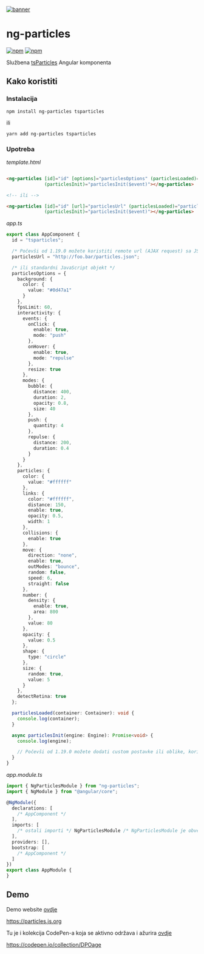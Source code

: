 [![banner](https://particles.js.org/images/banner2.png)](https://particles.js.org)

# ng-particles

[![npm](https://img.shields.io/npm/v/ng-particles)](https://www.npmjs.com/package/ng-particles) [![npm](https://img.shields.io/npm/dm/ng-particles)](https://www.npmjs.com/package/ng-particles)

Službena [tsParticles](https://github.com/matteobruni/tsparticles) Angular komponenta

## Kako koristiti

### Instalacija

```shell script
npm install ng-particles tsparticles
```

ili

```shell script
yarn add ng-particles tsparticles
```

### Upotreba

_template.html_

```html

<ng-particles [id]="id" [options]="particlesOptions" (particlesLoaded)="particlesLoaded($event)"
              (particlesInit)="particlesInit($event)"></ng-particles>

<!-- ili -->

<ng-particles [id]="id" [url]="particlesUrl" (particlesLoaded)="particlesLoaded($event)"
              (particlesInit)="particlesInit($event)"></ng-particles>
```

_app.ts_

```typescript
export class AppComponent {
  id = "tsparticles";

  /* Počevši od 1.19.0 možete koristiti remote url (AJAX request) sa JSON konfiguracijom  */
  particlesUrl = "http://foo.bar/particles.json";

  /* ili standardni JavaScript objekt */
  particlesOptions = {
    background: {
      color: {
        value: "#0d47a1"
      }
    },
    fpsLimit: 60,
    interactivity: {
      events: {
        onClick: {
          enable: true,
          mode: "push"
        },
        onHover: {
          enable: true,
          mode: "repulse"
        },
        resize: true
      },
      modes: {
        bubble: {
          distance: 400,
          duration: 2,
          opacity: 0.8,
          size: 40
        },
        push: {
          quantity: 4
        },
        repulse: {
          distance: 200,
          duration: 0.4
        }
      }
    },
    particles: {
      color: {
        value: "#ffffff"
      },
      links: {
        color: "#ffffff",
        distance: 150,
        enable: true,
        opacity: 0.5,
        width: 1
      },
      collisions: {
        enable: true
      },
      move: {
        direction: "none",
        enable: true,
        outModes: "bounce",
        random: false,
        speed: 6,
        straight: false
      },
      number: {
        density: {
          enable: true,
          area: 800
        },
        value: 80
      },
      opacity: {
        value: 0.5
      },
      shape: {
        type: "circle"
      },
      size: {
        random: true,
        value: 5
      }
    },
    detectRetina: true
  };

  particlesLoaded(container: Container): void {
    console.log(container);
  }

  async particlesInit(engine: Engine): Promise<void> {
    console.log(engine);

    // Počevši od 1.19.0 možete dodati custom postavke ili oblike, koristeći trenutnu verziju tsParticles-a (main)
  }
}
```

_app.module.ts_

```typescript
import { NgParticlesModule } from "ng-particles";
import { NgModule } from "@angular/core";

@NgModule({
  declarations: [
    /* AppComponent */
  ],
  imports: [
    /* ostali importi */ NgParticlesModule /* NgParticlesModule je obvezan*/
  ],
  providers: [],
  bootstrap: [
    /* AppComponent */
  ]
})
export class AppModule {
}
```

## Demo

Demo website [ovdje](https://particles.js.org)

<https://particles.js.org>

Tu je i kolekcija CodePen-a koja se aktivno održava i ažurira [ovdje](https://codepen.io/collection/DPOage)

<https://codepen.io/collection/DPOage>

